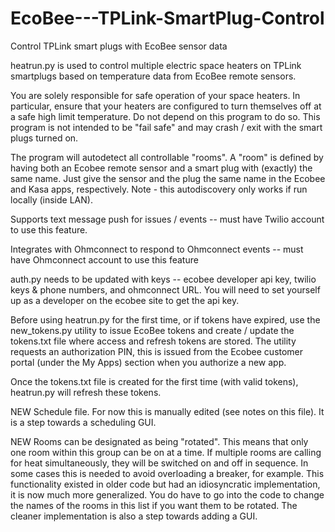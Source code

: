 # EcoBee---TPLink-SmartPlug-Control
Control TPLink smart plugs with EcoBee sensor data

heatrun.py is used to control multiple electric space heaters on TPLink smartplugs based on temperature data from EcoBee remote sensors.

You are solely responsible for safe operation of your space heaters.  In particular, ensure that your heaters are configured to turn themselves off at a safe high limit temperature.  Do not depend on this program to do so.  This program is not intended to be "fail safe" and may crash / exit with the smart plugs turned on.

The program will autodetect all controllable "rooms".  A "room" is defined by having both an Ecobee remote sensor and a smart plug with (exactly) the same name.  Just give the sensor and the plug the same name in the Ecobee and Kasa apps, respectively.  Note - this autodiscovery only works if run locally (inside LAN).  

Supports text message push for issues / events -- must have Twilio account to use this feature.

Integrates with Ohmconnect to respond to Ohmconnect events -- must have Ohmconnect account to use this feature

auth.py needs to be updated with keys -- ecobee developer api key, twilio keys & phone numbers, and ohmconnect URL.  You will need to set yourself up as a developer on the ecobee site to get the api key.

Before using heatrun.py for the first time, or if tokens have expired, use the new_tokens.py utility to issue EcoBee tokens and create / update the tokens.txt file where access and refresh tokens are stored.  The utility requests an authorization PIN, this is issued from the Ecobee customer portal (under the My Apps) section when you authorize a new app.

Once the tokens.txt file is created for the first time (with valid tokens), heatrun.py will refresh these tokens.

NEW Schedule file.  For now this is manually edited (see notes on this file).  It is a step towards a scheduling GUI.

NEW Rooms can be designated as being "rotated".  This means that only one room within this group can be on at a time.  If multiple rooms are calling for heat simultaneously, they will be switched on and off in sequence.  In some cases this is needed to avoid overloading a breaker, for example.  This functionality existed in older code but had an idiosyncratic implementation, it is now much more generalized.  You do have to go into the code to change the names of the rooms in this list if you want them to be rotated.  The cleaner implementation is also a step towards adding a GUI.
